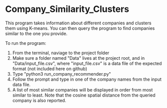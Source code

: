 # Company_Similarity_Clusters
This program takes information about different companies and clusters them using K-means. You can then query the program to find companies similar to the one you provide.

To run the program:
1. From the terminal, naviage to the project folder
2. Make sure a folder named "Data" lives at the project root, and in "Data/input_file.csv", where "input_file.csv" is a data file of the expected format (not included here on github)
3. Type "python3 run_company_recommender.py"
4. Follow the prompt and type in one of the company names from the input data file. 
5. A list of most similar companies will be displayed in order from most similar to least. Note that the cosine spatial distance from the queried company is also reported. 
